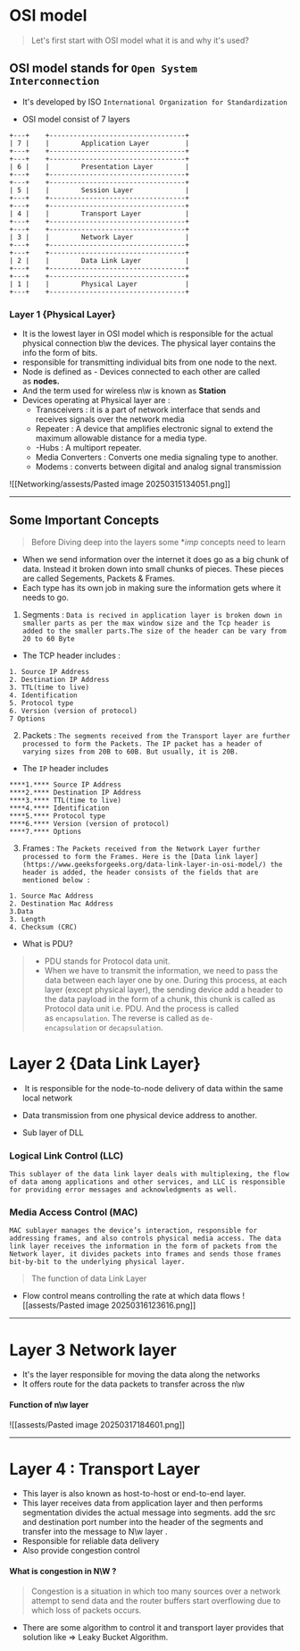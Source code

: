 
# OSI model

> Let's first start with OSI model what it is and why it's used?

## OSI model stands for `Open System Interconnection`

- It's developed by ISO `International Organization for Standardization`

- OSI model consist of 7 layers 
```
+---+    +----------------------------------+
| 7 |    |        Application Layer         |
+---+    +----------------------------------+
+---+    +----------------------------------+
| 6 |    |        Presentation Layer        |
+---+    +----------------------------------+
+---+    +----------------------------------+
| 5 |    |        Session Layer             |
+---+    +----------------------------------+
+---+    +----------------------------------+
| 4 |    |        Transport Layer           |
+---+    +----------------------------------+
+---+    +----------------------------------+
| 3 |    |        Network Layer             |
+---+    +----------------------------------+
+---+    +----------------------------------+
| 2 |    |        Data Link Layer           |
+---+    +----------------------------------+
+---+    +----------------------------------+
| 1 |    |        Physical Layer            |
+---+    +----------------------------------+

```

### Layer 1 {Physical Layer}

- It is the lowest layer in OSI model which is responsible for the actual physical connection b\w the devices. The physical layer contains the info the form of bits.
- responsible for transmitting individual bits from one node to the next. 
- Node is defined as - Devices connected to each other are called as **nodes.**
- And the term used for wireless n\w is known as **Station**
- Devices operating at Physical layer are :
	*  Transceivers : it is a part of network interface that sends and receives signals over the network media
	* Repeater : A device that amplifies electronic signal to extend the maximum allowable distance for a media type.
	* -Hubs : A multiport repeater.
	*  Media Converters : Converts one media signaling type to another.
	- Modems : converts between digital and analog signal transmission


![[Networking/assests/Pasted image 20250315134051.png]]

----------------------------------------
## Some Important Concepts

> Before Diving deep into the layers some **imp* concepts need to learn

- When we send information over the internet it does go as a big chunk of data. Instead it broken down into small chunks of pieces. These pieces are called Segements, Packets & Frames. 
- Each type has its own job in making sure the information gets where it needs to go.
1. Segments : `Data is recived in application layer is broken down in smaller parts as per the max window size and the Tcp header is added to the smaller parts.The size of the header can be vary from 20 to 60 Byte` 
-  The TCP header includes :
```
1. Source IP Address  
2. Destination IP Address  
3. TTL(time to live)  
4. Identification  
5. Protocol type   
6. Version (version of protocol)  
7 Options
```

2. Packets  : `The segments received from the Transport layer are further processed to form the Packets. The IP packet has a header of varying sizes from 20B to 60B. But usually, it is 20B. `

- The `IP` header includes

```
****1.**** Source IP Address  
****2.**** Destination IP Address  
****3.**** TTL(time to live)  
****4.**** Identification  
****5.**** Protocol type   
****6.**** Version (version of protocol)  
****7.**** Options
```


3. Frames : `The Packets received from the Network Layer further processed to form the Frames. Here is the [Data link layer](https://www.geeksforgeeks.org/data-link-layer-in-osi-model/) the header is added, the header consists of the fields that are mentioned below :`
```
1. Source Mac Address
2. Destination Mac Address
3.Data
3. Length
4. Checksum (CRC)
```

- What is PDU?

> - PDU stands for Protocol data unit.
> - When we have to transmit the information, we need to pass the data between each layer one by one. During this process, at each layer (except physical layer), the sending device add a header to the data payload in the form of a chunk, this chunk is called as Protocol data unit i.e. PDU. And the process is called as `encapsulation`. The reverse is called as `de-encapsulation` or `decapsulation`.

# Layer 2 {Data Link Layer}

-  It is responsible for the node-to-node delivery of data within the same local network
-  Data transmission from one physical device address to another.

- Sub layer of DLL
### Logical Link Control (LLC)

`This sublayer of the data link layer deals with multiplexing, the flow of data among applications and other services, and LLC is responsible for providing error messages and acknowledgments as well. `

### Media Access Control (MAC)

`MAC sublayer manages the device’s interaction, responsible for addressing frames, and also controls physical media access. The data link layer receives the information in the form of packets from the Network layer, it divides packets into frames and sends those frames bit-by-bit to the underlying physical layer.`

 > The function of data Link Layer

- Flow control means controlling the rate at which data flows
 ![[assests/Pasted image 20250316123616.png]]
----------------------------------------
# Layer 3 Network layer

- It's the layer responsible for moving the data along the networks
- It offers route for the data packets to transfer across the n\w

#### Function of n\w layer

![[assests/Pasted image 20250317184601.png]]

----------------------------------------
# Layer 4 : Transport Layer


- This layer is also known as host-to-host or end-to-end layer.
- This layer receives data from application layer and then performs segmentation divides the actual message into segments. add the src and destination port number into the header of the segments and transfer into the message to N\w layer .
- Responsible for reliable data delivery
- Also provide congestion control


#### What is congestion in N\W ?

> Congestion is a situation in which too many sources over a network attempt to send data and the router buffers start overflowing due to which loss of packets occurs.

 - There are some algorithm to control it and transport layer provides that solution like => Leaky Bucket Algorithm.